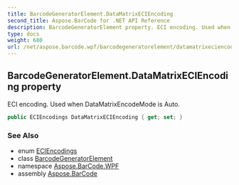 ```yaml
---
title: BarcodeGeneratorElement.DataMatrixECIEncoding
second_title: Aspose.BarCode for .NET API Reference
description: BarcodeGeneratorElement property. ECI encoding. Used when DataMatrixEncodeMode is Auto
type: docs
weight: 680
url: /net/aspose.barcode.wpf/barcodegeneratorelement/datamatrixeciencoding/
---
```

## BarcodeGeneratorElement.DataMatrixECIEncoding property

ECI encoding. Used when DataMatrixEncodeMode is Auto.

```csharp
public ECIEncodings DataMatrixECIEncoding { get; set; }
```

### See Also

* enum [ECIEncodings](../../../aspose.barcode.generation/eciencodings/)
* class [BarcodeGeneratorElement](../)
* namespace [Aspose.BarCode.WPF](../../../aspose.barcode.wpf/)
* assembly [Aspose.BarCode](../../../)


